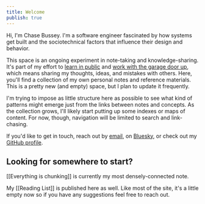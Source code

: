 ```yaml
---
title: Welcome
publish: true
---
```

Hi, I'm Chase Bussey. I'm a software engineer fascinated by how systems get built and the sociotechnical factors that influence their design and behavior.

This space is an ongoing experiment in note-taking and knowledge-sharing. It's part of my effort to [learn in
public](https://www.swyx.io/learn-in-public) and [work with the garage door up](https://notes.andymatuschak.org/zCMhncA1iSE74MKKYQS5PBZ), which
means sharing my thoughts, ideas, and mistakes with others. Here, you'll find a collection of my own personal notes and reference materials. This is a pretty new (and empty) space, but I plan to update it frequently.

I'm trying to impose as little structure here as possible to see what kind of patterns might emerge just from the links between notes and concepts. As the collection grows, I'll likely
start putting up some indexes or maps of content. For now, though, navigation will be limited to search and link-chasing.

If you'd like to get in touch, reach out by [email](mailto:chase@chasebussey.com), on [Bluesky](https://bsky.app/profile/chasebussey.com), or check out my [GitHub profile](https://github.com/chasebussey).

## Looking for somewhere to start?
[[Everything is chunking]] is currently my most densely-connected note.

My [[Reading List]] is published here as well. Like most of the site, it's a little empty now so if you have any suggestions feel free to reach out.
